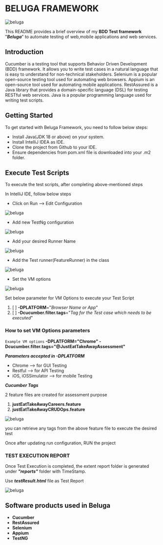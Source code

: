 # BELUGA FRAMEWORK

![beluga](image/beluga.png)

This README provides a brief overview of my **BDD Test framework** "**_Beluga_**" to automate testing of web,mobile applications and web services.

## Introduction

Cucumber is a testing tool that supports Behavior Driven Development (BDD) framework. It allows you to write test cases in a natural language that is easy to understand for non-technical stakeholders. Selenium is a popular open-source testing tool used for automating web browsers. Appium is an open-source tool used for automating mobile applications. RestAssured is a Java library that provides a domain-specific language (DSL) for testing RESTful web services. Java is a popular programming language used for writing test scripts.

## Getting Started
To get started with Beluga Framework, you need to follow below steps:

* Install Java(JDK 18 or above) on your system.
* Install IntelliJ IDEA as IDE.
* Clone the project from Github to your IDE.
* Ensure dependencies from pom.xml file is downloaded into your .m2 folder.

## Execute Test Scripts

To execute the test scripts, after completing above-mentioned steps

In IntelliJ IDE, follow below steps
* Click on Run --> Edit Configuration

![beluga](image/runConfig.png)

* Add new TestNg configuration

![beluga](image/testNGConfig.png)

* Add your desired Runner Name

![beluga](image/runnerName.png)

* Add the Test runner(FeatureRunner) in the class

![beluga](image/addClass.png)

* Set the VM options 

![beluga](image/addVMOptions.png)

Set below parameter for VM Options to execute your Test Script

1. [ ] **-DPLATFORM**="_Browser Name or App_" 
2. [ ] **-Dcucumber.filter.tags**="_Tag for the Test case which needs to be executed_"

### How to set VM Options parameters

`Example VM options` **-DPLATFORM="Chrome" -Dcucumber.filter.tags="@JustEatTakeAwayAssessment"**

_**Parameters accepted in -DPLATFORM**_

* Chrome --> for GUI Testing
* Restful --> for API Testing
* iOS, iOSSimulator --> for mobile Testing

**_Cucumber Tags_**

2 feature files are created for assessment purpose

1. **justEatTakeAwayCareers.feature**
2. **justEatTakeAwayCRUDOps.feature**

![beluga](image/FeatureFile.png)

you can retrieve any tags from the above feature file to execute the desired test

Once after updating run configuration, RUN the project

### TEST EXECUTION REPORT

Once Test Execution is completed, the extent report folder is generated under **_"reports"_** folder with TimeStamp.

Use **_testResult.html_** file as Test Report

![beluga](image/reports.png)

## Software products used in Beluga

- **Cucumber**
- **RestAssured**
- **Selenium**
- **Appium**
- **TestNG**




